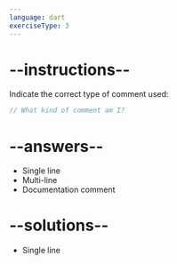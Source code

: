 ```yaml
---
language: dart
exerciseType: 3
---
```


# --instructions--

Indicate the correct type of comment used:
```dart
// What kind of comment am I?
```

# --answers--

- Single line
- Multi-line
- Documentation comment

# --solutions--

- Single line
